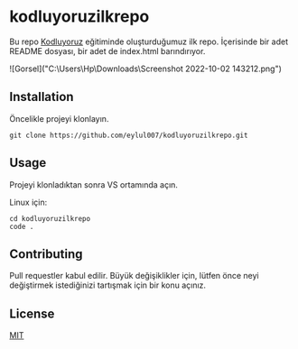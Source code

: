 # kodluyoruzilkrepo
Bu repo [Kodluyoruz](https://kodluyoruz.org/tr/kodluyoruz/) eğitiminde oluşturduğumuz ilk repo. İçerisinde bir adet README dosyası, bir adet de index.html barındırıyor.

![Gorsel]("C:\Users\Hp\Downloads\Screenshot 2022-10-02 143212.png")

## Installation

Öncelikle projeyi klonlayın.

```
git clone https://github.com/eylul007/kodluyoruzilkrepo.git
```

## Usage
Projeyi klonladıktan sonra VS ortamında açın.

Linux için:

```
cd kodluyoruzilkrepo
code .
```
## Contributing
Pull requestler kabul edilir. Büyük değişiklikler için, lütfen önce neyi değiştirmek istediğinizi tartışmak için bir konu açınız.

## License
[MIT](https://choosealicense.com/licenses/mit/)
